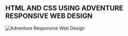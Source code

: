 ## HTML AND CSS USING ADVENTURE RESPONSIVE WEB DESIGN

![Adventure Responsive Web Design](/ScreenCapture.png "Adventure Responsive Web Design")
